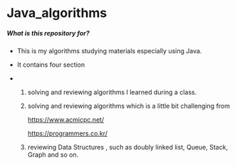 # Java_algorithms



##### What is this repository for?

- This is my algorithms studying materials especially using Java.
- It contains four section 

- 1. solving and reviewing algorithms I learned during a class.

  2. solving and reviewing algorithms which is a little bit challenging from 

     https://www.acmicpc.net/

     https://programmers.co.kr/

  3. reviewing Data Structures , such as doubly linked list, Queue, Stack, Graph and so on.









